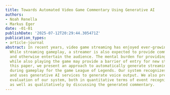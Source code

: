 ```yaml
---
title: Towards Automated Video Game Commentary Using Generative AI
authors:
- Noah Renella
- Markus Eger
date: -01-01
publishDate: '2025-07-12T20:29:44.305471Z'
publication_types:
- article-journal
abstract: In recent years, video game streaming has enjoyed ever-growing popularity.
  While streaming gameplay, a streamer is also expected to provide commentary on gameplay
  and otherwise entertain the audience. The mental burden for providing such commentary
  while also playing the game may provide a barrier of entry for new streamers. In
  this paper, we present an approach to automatically generate streaming commentary
  during gameplay for the game League of Legends. Our system recognizes key events,
  and uses generative AI services to generate voice output. We also present a preliminary
  evaluation of our system, both in quantitative terms of event recognition accuracy,
  as well as qualitatively by discussing the generated commentary.
---
```

